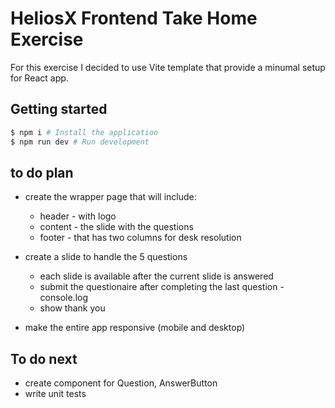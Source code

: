 # HeliosX Frontend Take Home Exercise
For this exercise I decided to use Vite template that provide a minumal setup for React app.


## Getting started

```bash
$ npm i # Install the application
$ npm run dev # Run development
```

## to do plan
- create the wrapper page that will include:
  - header - with logo
  - content - the slide with the questions
  - footer - that has two columns for desk resolution

- create a slide to handle the 5 questions
  - each slide is available after the current slide is answered
  - submit the questionaire after completing the last question - console.log
  - show thank you

- make the entire app responsive (mobile and desktop)


## To do next
 - create component for Question, AnswerButton
 - write unit tests

